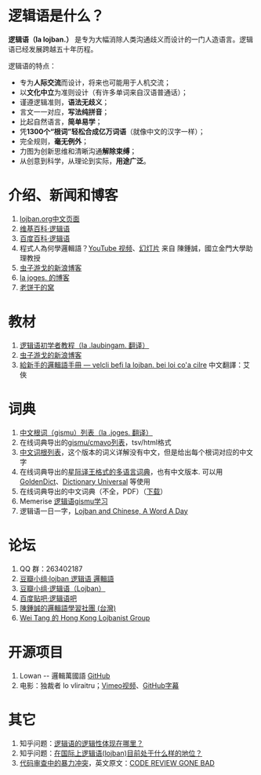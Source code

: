 # 逻辑语是什么？

**逻辑语（la lojban.）** 是专为大幅消除人类沟通歧义而设计的一门人造语言。逻辑语已经发展跨越五十年历程。

逻辑语的特点：

- 专为**人际交流**而设计，将来也可能用于人机交流；
- 以**文化中立**为准则设计（有许多单词来自汉语普通话）；
- 谨遵逻辑准则，**语法无歧义**；
- 言文一一对应，**写法纯拼音**；
- 比起自然语言，**简单易学**；
- 凭**1300个“根词”**轻松合成**亿万词语**（就像中文的汉字一样）；
- 完全规则，**毫无例外**；
- 力图为创新思维和清晰沟通**解除束缚**；
- 从创意到科学，从理论到实际，**用途广泛**。

# 介绍、新闻和博客

1. [lojban.org中文页面](https://mw.lojban.org/index.php?title=Lojban&setlang=zh)
2. [维基百科·逻辑语](https://zh.wikipedia.org/wiki/%E9%80%BB%E8%BE%91%E8%AF%AD)
3. [百度百科·逻辑语](http://baike.baidu.com/item/%E9%80%BB%E8%BE%91%E8%AF%AD)
4. 程式人為何學邏輯語？[YouTube 视频](https://www.youtube.com/watch?v=uy-A5AcryaA)、[幻灯片](https://www.slideshare.net/ccckmit/lojban) 来自 陳鍾誠，國立金門大學助理教授
5. [虫子游戈的新浪博客](http://blog.sina.com.cn/s/articlelist_1753210991_7_1.html)
6. [la joges. 的博客](https://lajoges.blogspot.com)
7. [老饼干的窝](http://www.nanba.biz/tag/%E9%80%BB%E8%BE%91%E8%AF%AD/)

# 教材

1. [逻辑语初学者教程（la .laubingam. 翻译）](http://pan.baidu.com/s/1dDzSWmd)
2. [虫子游戈的新浪博客](http://blog.sina.com.cn/s/articlelist_1753210991_7_1.html)
3. [給新手的邏輯語手冊 — velcli befi la lojban. bei loi co'a cilre](http://dejavu.blogdns.org/sites/default/files/article/lojban_for_beginners/) 中文翻譯：艾俠

# 词典

1. [中文根词（gismu）列表（la .joges. 翻译）](http://pan.baidu.com/s/1gd3iWt9)
2. 在线词典导出的[gismu/cmavo列表](http://guskant.github.io/lojbo/gismu-cmavo.html)，tsv/html格式
3. [中文词根列表](https://mw.lojban.org/papri/File:796.sip "File:796.sip")，这个版本的词义详解没有中文，但是给出每个根词对应的中文字
4. 在线词典导出的[星际译王格式的多语言词典](http://guskant.github.io/lojbo/stardict.html)，也有中文版本. 可以用 [GoldenDict](http://goldendict.org/)、[Dictionary Universal](https://itunes.apple.com/us/app/dictionary-universal/id312088272?mt=8) 等使用
5. 在线词典导出的中文词典（不全，PDF）（[下载](http://mw.lojban.org/extensions/ilmentufa/ircbot/dumps/lojban-zh.pdf)）
6. Memerise [逻辑语gismu学习](https://www.memrise.com/course/947408/)
7. 逻辑语一日一字，[Lojban and Chinese, A Word A Day](http://wordyenglish.com/lojban/valsi_dikni/valsi_dikni.html)

# 论坛

1. QQ 群：263402187
2. [豆瓣小组·lojban 逻辑语 邏輯語 ](https://www.douban.com/group/405702/)
3. [豆瓣小组·逻辑语（Lojban）](https://www.douban.com/group/lojban/)
4. [百度贴吧·逻辑语吧](http://tieba.baidu.com/f?kw=%C2%DF%BC%AD%D3%EF)
5. [陳鍾誠的邏輯語學習社團 (台灣)](https://www.facebook.com/groups/lojban.tw/)
6. [Wei Tang 的 Hong Kong Lojbanist Group](https://www.facebook.com/groups/lojbanhk/)

# 开源项目

1. Lowan -- 邏輯萬國語 [GitHub](https://github.com/ccckmit/lowan)
2. 电影：独裁者 lo vliraitru；[Vimeo视频](https://vimeo.com/190637628)、[GitHub字幕](https://github.com/guskant/vliraitru)

# 其它

1. 知乎问题：[逻辑语的逻辑性体现在哪里？](https://www.zhihu.com/question/28121469)
2. 知乎问题：[在国际上逻辑语(lojban)目前处于什么样的地位？](https://www.zhihu.com/question/26602825)
3. [代码审查中的暴力冲突](http://blog.jobbole.com/19709/)，英文原文：[CODE REVIEW GONE BAD](http://tatiyants.com/code-review-gone-bad/)
